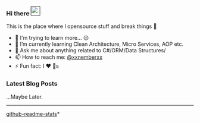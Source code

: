 ### Hi there <a href=""><img src="https://media.giphy.com/media/hvRJCLFzcasrR4ia7z/giphy.gif" width="25px"></a>
This is the place where I opensource stuff and break things :rofl:

- 🔭 I'm trying to learn more... :wink:
- 🌱 I’m currently learning Clean Architecture, Micro Services, AOP etc.
- 💬 Ask me about anything related to C#/ORM/Data Structures/
- 📫 How to reach me: [@xxnemberxx](https://www.linkedin.com/in/yunus-emre-kalayc%C4%B1-707069197/)
- ⚡ Fun fact: I :heart: :dog:s

### Latest Blog Posts
<!-- BLOG-POST-LIST:START -->
...Maybe Later.
<!-- BLOG-POST-LIST:END -->

---

[github-readme-stats](https://github.com/xxnemberxx/github-readme-stats)*

